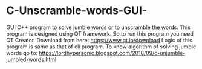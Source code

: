 # C-Unscramble-words-GUI-
GUI C++ program to solve jumble words or to unscramble the words.
This program is designed using QT framework. So to run this program you need QT Creator. Download from here: https://www.qt.io/download
Logic of this program is same as that of cli program.
To know algorithm of solving jumble words go to: https://lordhypersonic.blogspot.com/2018/09/c-unjumble-jumbled-words.html
